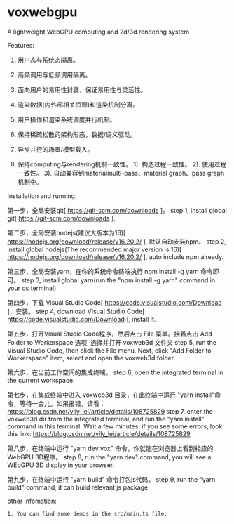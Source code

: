 # voxwebgpu
A lightweight WebGPU computing and 2d/3d rendering system

Features:

   1. 用户态与系统态隔离。

   2. 高频调用与低频调用隔离。

   3. 面向用户的易用性封装，保证易用性与灵活性。

   4. 渲染数据(内外部相关资源)和渲染机制分离。

   5. 用户操作和渲染系统调度并行机制。

   6. 保持稀疏松散的架构形态，数据/语义驱动。

   7. 异步并行的场景/模型载入。

   8. 保持computing与rendering机制一致性。
         1). 构造过程一致性。
         2). 使用过程一致性。
         3). 自动兼容到materialmulti-pass、material graph、pass graph机制中。


Installation and running:

   第一步，全局安装git[ https://git-scm.com/downloads ]。
   step 1, install global git[ https://git-scm.com/downloads ].

   第二步，全局安装nodejs(建议大版本为16)[ https://nodejs.org/download/release/v16.20.2/ ], 默认自动安装npm。
   step 2, install global nodejs(The recommended major version is 16)[ https://nodejs.org/download/release/v16.20.2/ ], auto include npm already.

   第三步，全局安装yarn，在你的系统命令终端执行 npm install -g yarn 命令即可。
   step 3, install global yarn(run the "npm install -g yarn" command in your os terminal)

   第四步，下载 Visual Studio Code[ https://code.visualstudio.com/Download ]，安装。
   step 4, download Visual Studio Code[ https://code.visualstudio.com/Download ], install it.

   第五步，打开Visual Studio Code程序，然后点击 File 菜单。接着点击 Add Folder to Workerspace 选项, 选择并打开 voxweb3d 文件夹
   step 5, run the Visual Studio Code, then click the File menu. Next, click "Add Folder to Workerspace" item, select and open the voxweb3d folder.

   第六步，在当前工作空间的集成终端。
   step 6, open the integrated terminal in the current workspace.

   第七步，在集成终端中进入 voxweb3d 目录，在此终端中运行 "yarn install"命令，等待一会儿。如果报错，请看：https://blog.csdn.net/vily_lei/article/details/108725829
   step 7, enter the voxweb3d dir from the integrated terminal, and run the "yarn install" command in this terminal. Wait a few minutes.
   if you see some errors, look this link: https://blog.csdn.net/vily_lei/article/details/108725829
    
   第八步，在终端中运行 "yarn dev:vox" 命令，你就能在浏览器上看到相应的WebGPU 3D程序。
   step 8, run the "yarn dev" command, you will see a WEbGPU 3D display in your browser.
   
   第九步，在终端中运行 "yarn build" 命令打包js代码。
   step 9, run the "yarn build" command, it can build relevant js package.

other infomation:

    1. You can find some demos in the src/main.ts file.
